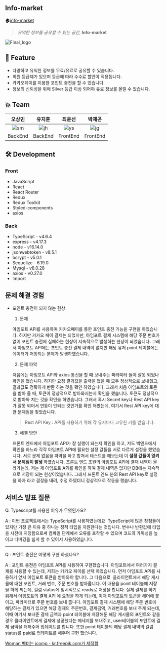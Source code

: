 ## Info-market
🏠[info-market](http://info-market-client.s3-website.ap-northeast-2.amazonaws.com/)
> *유익한 정보를 공유할 수 있는 공간*,  **Info-market**

![Final_logo](https://user-images.githubusercontent.com/16861050/167562261-b37d5433-d050-4658-a833-757973a1de87.png)


## 🌟 Feature
* 다양하고 유익한 정보를 무료/유료로 공유할 수 있습니다.
* 회원 등급제가 있으며 등급에 따라 수수료 할인이 적용됩니다.
* 카카오페이를 이용한 포인트 충전을 할 수 있습니다.
* 정보의 신뢰성을 위해 Silver 등급 이상 되어야 유료 정보를 올릴 수 있습니다.

## :boom: Team 
|오상민|유지훈|최윤선|박제곤|
|:---:|:---:|:---:|:---:|
|![sm](https://user-images.githubusercontent.com/16861050/167568676-8c6d154e-e6f4-419a-889e-18653d217872.PNG)|![jh](https://user-images.githubusercontent.com/16861050/167568735-4a5d3963-41fd-42db-9c4a-61681240e224.PNG)|![ys](https://user-images.githubusercontent.com/16861050/167568757-9ff7bda1-a044-4270-8b40-d0b58afb3471.PNG)|![jg](https://user-images.githubusercontent.com/16861050/167568784-fd80cbe6-1427-4bab-87ba-15393fd7fa93.PNG)|
|BackEnd|BackEnd|FrontEnd|FrontEnd|

## 🛠️ Development
### Front
* JavaScript
* React
* React Router
* Redux
* Redux Toolkit
* Styled-components
* axios

### Back
* TypeScript - v4.6.4
* express - v4.17.3
* node - v16.14.0
* jsonwebtoken - v8.5.1
* bcrypt - v5.0.1
* Sequelize - 6.19.0
* Mysql - v8.0.28
* axios - v0.27.0
* Import


## 문제 해결 경험

* 포인트 충전이 되지 않는 현상

  1. 문제 
  
  아임포트 API를 사용하여 카카오페이를 통한 포인트 충전 기능을 구현을 하였습니다. 하지만 카카오 페이 결제는 되었지만, 아임포트 결제 시스템에 해당 주문 번호가 없어 포인트 충전에 실패하는 현상이 지속적으로 발생하는 현상이 되었습니다. 그래서 아임포트 API에는 포인트 충전 결제 내역이 없지만 해당 유저 point 테이블에는 데이터가 저장되는 문제가 발생하였습니다.
  
  2. 문제 파악
  
  처음에는 아임포트 API와 axios 통신을 할 때 보내주는 파라미터 들이 잘못 되었나 확인을 했습니다. 하지만 요청 결과값을 출력을 했을 때 모두 정상적으로 보내줬고, 결과값도 정확하게 반환 하는 것을 확인 하였습니다. 그래서 처음 아임포트의 토큰을 받아 올 때, 토큰이 정상적으로 받아와지는지 확인을 했습니다. 토큰도 정상적으로 받아와 지는 것을 확인을 하였습니다. 그래서 혹시 Secret key나 Rest API key가 잘못 되어서 연동이 안되는 것인가를 확인 해봤는데, 여기서 Rest API key에 대한 문제점을 찾았습니다.
  
  > Rest API Key : API를 사용하기 위해 각 유저마다 고유한 키를 받습니다.
  
  3. 해결 방안
  
  프론트 엔드에서 아임포트 API가 잘 실행이 되는지 확인을 하고, 저도 백엔드에서 확인을 하느라 각각 아임포트 API에 필요한 설정 값들을 서로 다르게 설정을 했었습니다. 서로 문제 없음을 파악을 하고 합쳐서 테스트를 해보는데 이 **설정 값들이 엉켜서 문제점이 발생** 하였습니다. 프론트 엔드 조원의 아임포트 API에 결재 내역이 올라가는데, 저는 제 아임포트 API를 확인을 하여 결제 내역은 없지만 DB에는 지속적으로 저장이 되는 현상이었습니다. 그래서 프론트 엔드 분의 Rest API key로 설정을 하자 라고 결정을 내려, 수정 하였더니 정상적으로 작동을 했습니다.
  
## 서비스 발표 질문 

Q. Typescript를 사용한 이유가 무엇인가요?

A : 이번 프로젝트에서는 TypeScript를 사용하였는데요 
TypeScript에 많은 장점들이 있지만 가장 큰 이유 중 하나는
정적 타입을 지원한다는 것입니다. 변수나 반환값에
타입을 사전에 지정함으로써 컴파일 단계에서 오류를 포착할 수 있으며
코드의 가독성을 높이고 디버깅을 쉽게 할 수 있어서 사용하였습니다.

---

Q : 포인트 충전은 어떻게 구현 하셨나요?

A : 포인트 충전은 아임포트 API를 사용하여 구현했습니다. 아임포트에서 여러가지 결제를 사용할 수 있는데, 저희는 카카오 페이를 선택 하였습니다. 먼저 아임포트 API를 사용하기 앞서 아임포트 토큰을 받아와야 합니다. 그 다음으로  클라이언트에서 해당 게시물에 대한 포인트, 거래 번호, 주문 번호를 받아옵니다. 이 내용을 point 테이블에 저장을 하게 되는데, 컬럼 status에 임시적으로 ready로 저장을 합니다. 실제 결제를 하기 위해서 아임포트의 결제 API 에 요청을 하게 되는데, 이때 아임포트의 토큰을 헤더에 붙이고, 파라미터로 주문 번호를 보내 줍니다. 아임포트 결제 시스템에 해당 주문 번호에 해당하는 결제가 있으면 해당 결제의 주문번호, 결제금액, 거래번호를 보내 주게 되는데, 이때 여기서 보내준 결제 금액과 point 테이블에 저장해둔 해당 게시물의 포인트와 같을 경우 클라이언트에게 결제에 성공했다는 메세지를 보내주고, user테이블의 포인트에 결제 금액을 더해주어 업데이트를 합니다. 또한 point 테이블의 해당 결제 내역의 컬럼 status를 paid로 업데이트를 해주어 구현 했습니다.


<a href="https://kr.freepik.com/vectors/woman">Woman 벡터는 jcomp - kr.freepik.com가 제작함</a>
